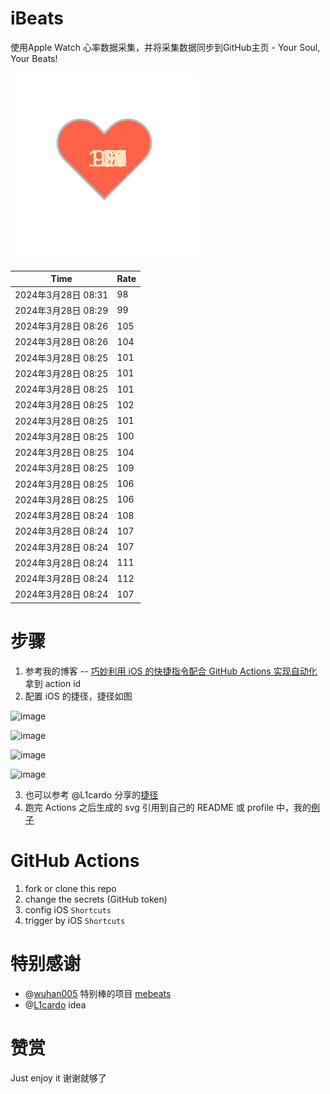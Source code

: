 # iBeats
使用Apple Watch 心率数据采集，并将采集数据同步到GitHub主页 - Your Soul, Your Beats!

![](./files/heart.svg)

<!--START_SECTION:my_heart_rate-->
| Time | Rate | 
 | ---- | ---- | 
| 2024年3月28日 08:31 | 98 |
| 2024年3月28日 08:29 | 99 |
| 2024年3月28日 08:26 | 105 |
| 2024年3月28日 08:26 | 104 |
| 2024年3月28日 08:25 | 101 |
| 2024年3月28日 08:25 | 101 |
| 2024年3月28日 08:25 | 101 |
| 2024年3月28日 08:25 | 102 |
| 2024年3月28日 08:25 | 101 |
| 2024年3月28日 08:25 | 100 |
| 2024年3月28日 08:25 | 104 |
| 2024年3月28日 08:25 | 109 |
| 2024年3月28日 08:25 | 106 |
| 2024年3月28日 08:25 | 106 |
| 2024年3月28日 08:24 | 108 |
| 2024年3月28日 08:24 | 107 |
| 2024年3月28日 08:24 | 107 |
| 2024年3月28日 08:24 | 111 |
| 2024年3月28日 08:24 | 112 |
| 2024年3月28日 08:24 | 107 |

<!--END_SECTION:my_heart_rate-->

# 步骤
1. 参考我的博客 -- [巧妙利用 iOS 的快捷指令配合 GitHub Actions 实现自动化](https://github.com/yihong0618/gitblog/issues/198) 拿到 action id
2. 配置 iOS 的捷径，捷径如图

![image](https://user-images.githubusercontent.com/15976103/122154218-0db0b480-ce97-11eb-93bb-5aec07c558dc.png)

![image](https://user-images.githubusercontent.com/15976103/122154236-186b4980-ce97-11eb-8e4b-70551a0391ae.png)

![image](https://user-images.githubusercontent.com/15976103/122154268-2d47dd00-ce97-11eb-902e-3acf292265a9.png)

![image](https://user-images.githubusercontent.com/15976103/122174055-fa144680-ceb4-11eb-9be2-3eb83cd516f7.png)

3. 也可以参考 @L1cardo 分享的[捷径](https://www.icloud.com/shortcuts/6ab6047b459c41ad822ad6b94b1c03d4)
4. 跑完 Actions 之后生成的 svg 引用到自己的 README 或 profile 中，我的[例子](https://github.com/yihong0618) 

# GitHub Actions

1. fork or clone this repo
2. change the secrets (GitHub token)
3. config iOS `Shortcuts` 
4. trigger by iOS `Shortcuts`

# 特别感谢
- @[wuhan005](https://github.com/wuhan005) 特别棒的项目 [mebeats](https://github.com/wuhan005/mebeats)
- @[L1cardo](https://github.com/L1cardo) idea

# 赞赏
Just enjoy it
谢谢就够了
